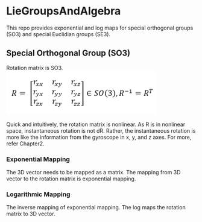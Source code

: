 # LieGroupsAndAlgebra

This repo provides exponential and log maps for special orthogonal groups (SO3) and special Euclidian groups (SE3).

## Special Orthogonal Group (SO3)

Rotation matrix is SO3.
<br> 
<img src="https://github.com/ElliotHYLee/LieGroupsAndAlgebra/blob/master/Images/RotationMatrix.png" width="400">

Quick and intuitively, the rotation matrix is nonlinear. As R is in nonlinear space, instantaneous rotation is not dR. Rather, the instantaneous rotation is more like the information from the gyroscope in x, y, and z axes. For more, refer Chapter2. 
### Exponential Mapping 
The 3D vector needs to be mapped as a matrix. The mapping from 3D vector to the rotation matrix is exponential mapping.


### Logarithmic Mapping
The inverse mapping of exponential mapping. The log maps the rotation matrix to 3D vector.